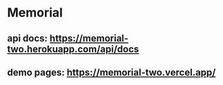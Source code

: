 # Memorial
## api docs: https://memorial-two.herokuapp.com/api/docs
## demo pages: https://memorial-two.vercel.app/
